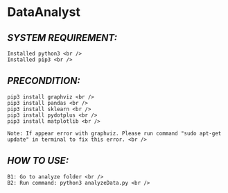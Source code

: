 # DataAnalyst

## *SYSTEM REQUIREMENT:* <br />
	Installed python3 <br />
	Installed pip3 <br />

## *PRECONDITION:* <br />
	pip3 install graphviz <br /> 
	pip3 install pandas <br />
	pip3 install sklearn <br />
	pip3 install pydotplus <br />
	pip3 install matplotlib <br />

	Note: If appear error with graphviz. Please run command "sudo apt-get update" in terminal to fix this error. <br />
## *HOW TO USE:* <br />
	B1: Go to analyze folder <br />
    B2: Run command: python3 analyzeData.py <br />